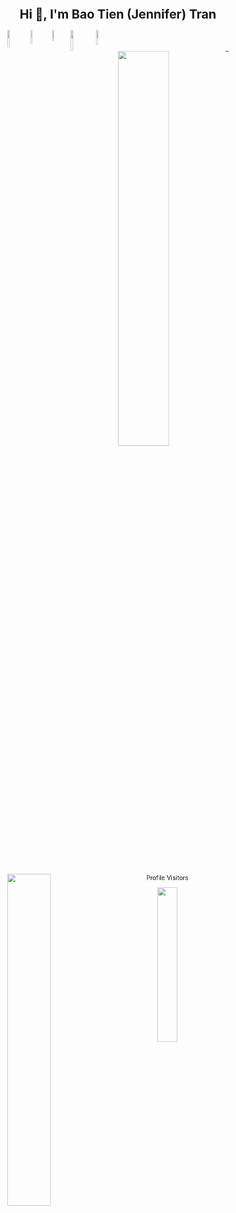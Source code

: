 <h1 align="center">Hi 👋, I'm Bao Tien (Jennifer) Tran</h1>

<img align='left' width='10%' src='https://img.shields.io/badge/python-3670A0?style=for-the-badge&logo=python&logoColor=ffdd54' />
<img align='left' width='9%' src='https://img.shields.io/badge/html5-%23E34F26.svg?style=for-the-badge&logo=html5&logoColor=white' />
<img align='left' width='7.8%' src='https://img.shields.io/badge/css3-%231572B6.svg?style=for-the-badge&logo=css3&logoColor=white' />
<img align='left' width='11%' src='https://img.shields.io/badge/javascript-%23323330.svg?style=for-the-badge&logo=j' />
<img align='left' width='9.2%' src='https://img.shields.io/badge/flask-%23000.svg?style=for-the-badge&logo=flask&logoColor=white' />

<br><br>

<img align='left' width='48%%' src='https://github-readme-stats.vercel.app/api?username=Meowmeow-alt&show_icons=true&theme=radical' />
<img align='left' width='44%%' src='https://github-readme-stats.vercel.app/api/top-langs/?username=meowmeow-alt&layout=compact&theme=radical' />

---
<br><br><br><br><br><br><br><br>

<p align="center">Profile Visitors</p>
<p align="center">
  <img width='30%' src='https://profile-counter.glitch.me/Meowmeow-alt/count.svg' />
</p>



